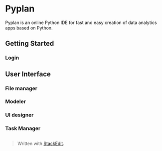 
# Pyplan
Pyplan is an online Python IDE for fast and easy creation of data analytics apps based on Python.

## Getting Started
### Login

## User Interface

### File manager
### Modeler
### UI designer
### Task Manager


 

##

> Written with [StackEdit](https://stackedit.io/).
<!--stackedit_data:
eyJoaXN0b3J5IjpbODgyNzc2NzU2LC0yMDc5MzM0NTkxLDE2Nj
c1NDU2MTcsMjU1NzQ4NTc5XX0=
-->